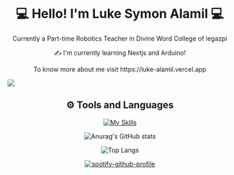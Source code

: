 <h1 align = "center"> 💻 Hello! I'm Luke Symon Alamil 💻</h1>

<div align = "center">
<p> Currently a Part-time Robotics Teacher in Divine Word College of legazpi </p>
<p>✍️ I'm currently learning Nextjs and Arduino!</p> 
<p>To know more about me visit https://luke-alamil.vercel.app</p>
</div>


![](https://komarev.com/ghpvc/?username=LOOOOOOK12&color=blue)



<div align = "center">
<h2>⚙️ Tools and Languages</h2>

[![My Skills](https://skillicons.dev/icons?i=js,html,css,php,nodejs,mongodb,express,react,nextjs,bootstrap,tailwind,vite,cs,java,python,ts,arduino,unity,mysql,visualstudio,vscode,eclipse,discord,github,git&perline=6)](https://skillicons.dev)

</div>

<div align = "center">
  
![Anurag's GitHub stats](https://github-readme-stats.vercel.app/api?username=LOOOOOOK12&show_icons=true&theme=github_dark)

![Top Langs](https://github-readme-stats.vercel.app/api/top-langs/?username=LOOOOOOK12&layout=compact&show_icons=true&theme=github_dark)

</div>

<div align = "center">
  
[![spotify-github-profile](https://spotify-github-profile.kittinanx.com/api/view?uid=31fy337iarlfnngdeacbwluesih4&cover_image=true&theme=default&show_offline=false&background_color=121212&interchange=true&bar_color=53b14f&bar_color_cover=true)](https://github.com/kittinan/spotify-github-profile)

</div>
